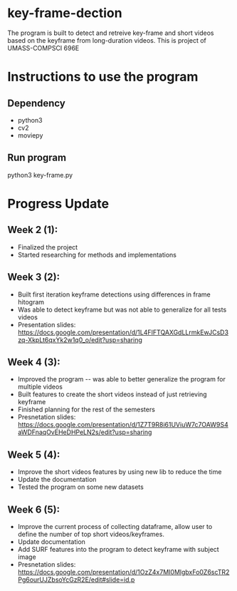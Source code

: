 # key-frame-dection

The program is built to detect and retreive key-frame and short videos based on the keyframe from long-duration videos.
This is project of UMASS-COMPSCI 696E

# Instructions to use the program
## Dependency
* python3
* cv2
* moviepy

## Run program
python3 key-frame.py <video-path> <threshold> <time-frame>

# Progress Update
## Week 2 (1):
* Finalized the project
* Started researching for methods and implementations

## Week 3 (2):
* Built first iteration keyframe detections using differences in frame hitogram
* Was able to detect keyframe but was not able to generalize for all tests videos
* Presentation slides: https://docs.google.com/presentation/d/1L4FIFTQAXGdLLrmkEwJCsD3zq-XkpLt6qxYk2w1q0_o/edit?usp=sharing

## Week 4 (3):
* Improved the program -- was able to better generalize the program for multiple videos
* Built features to create the short videos instead of just retrieving keyframe
* Finished planning for the rest of the semesters
* Presnetation slides: https://docs.google.com/presentation/d/1Z7T9R8i61UViuW7c7OAW9S4aWDFnaqOvEHeDHPeLN2s/edit?usp=sharing

## Week 5 (4):
* Improve the short videos features by using new lib to reduce the time
* Update the documentation
* Tested the program on some new datasets

## Week 6 (5):
* Improve the current process of collecting dataframe, allow user to define the number of top short videos/keyframes.
* Update documentation
* Add SURF features into the program to detect keyframe with subject image
* Presnetation slides: https://docs.google.com/presentation/d/1OzZ4x7MI0MlgbxFo0Z6scTR2Pg6ourUJZbsoYcGzR2E/edit#slide=id.p




